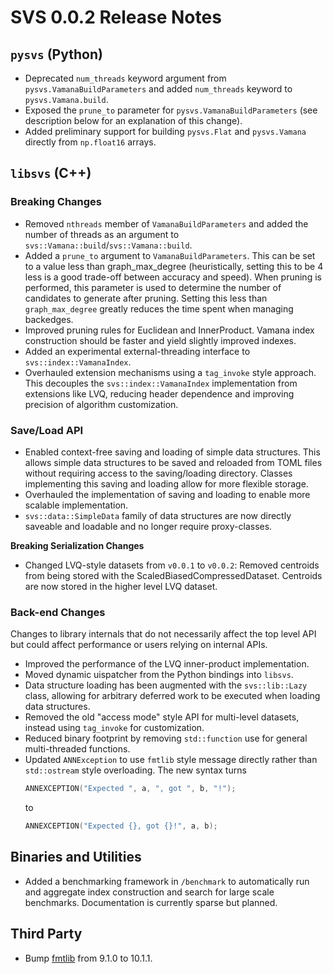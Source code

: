 # SVS 0.0.2 Release Notes

## `pysvs` (Python)

* Deprecated `num_threads` keyword argument from `pysvs.VamanaBuildParameters` and added
  `num_threads` keyword to `pysvs.Vamana.build`.
* Exposed the `prune_to` parameter for `pysvs.VamanaBuildParameters` (see description below
  for an explanation of this change).
* Added preliminary support for building `pysvs.Flat` and `pysvs.Vamana` directly from
  `np.float16` arrays.

## `libsvs` (C++)

### Breaking Changes

* Removed `nthreads` member of `VamanaBuildParameters` and added the number of threads as
  an argument to `svs::Vamana::build`/`svs::Vamana::build`.
* Added a `prune_to` argument to `VamanaBuildParameters`. This can be set to a value less
  than graph_max_degree (heuristically, setting this to be 4 less is a good trade-off
  between accuracy and speed). When pruning is performed, this parameter is used to
  determine the number of candidates to generate after pruning. Setting this less than
  `graph_max_degree` greatly reduces the time spent when managing backedges.
* Improved pruning rules for Euclidean and InnerProduct. Vamana index construction should
  be faster and yield slightly improved indexes.
* Added an experimental external-threading interface to `svs::index::VamanaIndex`.
* Overhauled extension mechanisms using a `tag_invoke` style approach. This decouples the
  `svs::index::VamanaIndex` implementation from extensions like LVQ, reducing header
  dependence and improving precision of algorithm customization.

### Save/Load API
* Enabled context-free saving and loading of simple data structures. This allows simple
  data structures to be saved and reloaded from TOML files without requiring access to the
  saving/loading directory. Classes implementing this saving and loading allow for more
  flexible storage.
* Overhauled the implementation of saving and loading to enable more scalable implementation.
* `svs::data::SimpleData` family of data structures are now directly saveable and loadable
  and no longer require proxy-classes.

**Breaking Serialization Changes**

* Changed LVQ-style datasets from `v0.0.1` to `v0.0.2`: Removed centroids from being stored
  with the ScaledBiasedCompressedDataset.  Centroids are now stored in the higher level LVQ
  dataset.

### Back-end Changes

Changes to library internals that do not necessarily affect the top level API but could
affect performance or users relying on internal APIs.

* Improved the performance of the LVQ inner-product implementation.
* Moved dynamic uispatcher from the Python bindings into `libsvs`.
* Data structure loading has been augmented with the `svs::lib::Lazy` class, allowing for
  arbitrary deferred work to be executed when loading data structures.
* Removed the old "access mode" style API for multi-level datasets, instead using
  `tag_invoke` for customization.
* Reduced binary footprint by removing `std::function` use for general multi-threaded
  functions.
* Updated `ANNException` to use `fmtlib` style message directly rather than `std::ostream`
  style overloading. The new syntax turns
  ```c++
  ANNEXCEPTION("Expected ", a, ", got ", b, "!");
  ```
  to
  ```c++
  ANNEXCEPTION("Expected {}, got {}!", a, b);
  ```

## Binaries and Utilities

* Added a benchmarking framework in `/benchmark` to automatically run and aggregate index
  construction and search for large scale benchmarks. Documentation is currently sparse
  but planned.

## Third Party

* Bump [fmtlib](https://github.com/fmtlib/fmt) from 9.1.0 to 10.1.1.

